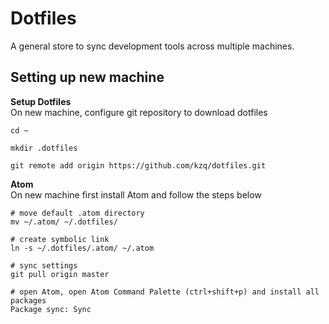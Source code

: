 # **Dotfiles**

A general store to sync development tools across multiple machines.

**Setting up new machine**
-------------------------

**Setup Dotfiles** <br />
On new machine, configure git repository to download dotfiles  
```ssh
cd ~ 

mkdir .dotfiles

git remote add origin https://github.com/kzq/dotfiles.git
```
**Atom**<br />
On new machine first install Atom and follow the steps below
```ssh
# move default .atom directory
mv ~/.atom/ ~/.dotfiles/ 

# create symbolic link
ln -s ~/.dotfiles/.atom/ ~/.atom

# sync settings
git pull origin master 

# open Atom, open Atom Command Palette (ctrl+shift+p) and install all packages
Package sync: Sync
```
